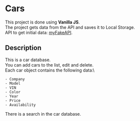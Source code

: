 # Cars

This project is done using **Vanilla JS**.\
The project gets data from the API and saves it to Local Storage.\
API to get initial data: [myFakeAPI](https://documenter.getpostman.com/view/5596891/SW7eyRFV?version=latest#d10a962e-a3de-4c0e-9fda-7d472c20ba24).

## Description

This is a car database.\
You can add cars to the list, edit and delete.\
Each car object contains the following data:\

    - Company
    - Model
    - VIN
    - Color
    - Year
    - Price
    - Availability

There is a search in the car database.
